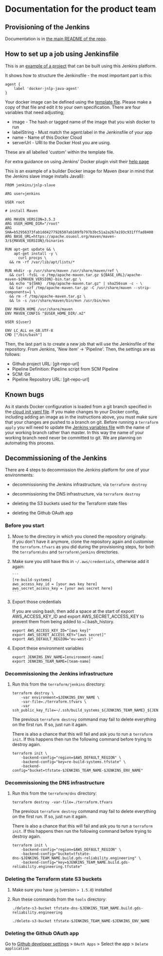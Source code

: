 # Documentation for the product team

## Provisioning of the Jenkins

Documentation is in [the main README of the repo].

## How to set up a job using Jenkinsfile

This is an [example of a project] that can be built using this Jenkins platform.

It shows how to structure the Jenkinsfile - the most important part is this:

```
agent {
    label 'docker-jnlp-java-agent'
}
```

Your docker image can be defined using the [template file].
Please make a copy of that file and edit it to your own specification. There are four variables that need adjusting;

* image - The hash or tagged name of the image that you wish docker to run
* labelString - Must match the agent:label in the Jenkinsfile of your app
* name - Name of this Docker Cloud
* serverUrl - URI to the Docker Host you are using.

These are all labelled 'custom' within the template file.

For extra guidance on using Jenkins' Docker plugin visit their [help page]

This is an example of a builder Docker image for Maven (bear in mind that the Jenkins slave image installs Java8):

```
FROM jenkins/jnlp-slave

ARG user=jenkins

USER root

# install Maven

ARG MAVEN_VERSION=3.5.3
ARG USER_HOME_DIR="/root"
ARG SHA=b52956373fab1dd4277926507ab189fb797b3bc51a2a267a193c931fffad8408
ARG BASE_URL=https://apache.osuosl.org/maven/maven-3/${MAVEN_VERSION}/binaries

RUN apt-get update && \
    apt-get install -y \
      curl procps \
  && rm -rf /var/lib/apt/lists/*

RUN mkdir -p /usr/share/maven /usr/share/maven/ref \
  && curl -fsSL -o /tmp/apache-maven.tar.gz ${BASE_URL}/apache-maven-${MAVEN_VERSION}-bin.tar.gz \
  && echo "${SHA}  /tmp/apache-maven.tar.gz" | sha256sum -c - \
  && tar -xzf /tmp/apache-maven.tar.gz -C /usr/share/maven --strip-components=1 \
  && rm -f /tmp/apache-maven.tar.gz \
  && ln -s /usr/share/maven/bin/mvn /usr/bin/mvn

ENV MAVEN_HOME /usr/share/maven
ENV MAVEN_CONFIG "$USER_HOME_DIR/.m2"

USER ${user}

ENV LC_ALL en_GB.UTF-8
CMD ["/bin/bash"]
```

Then, the last part is to create a new job that will use the Jenkinsfile of the repository.
From Jenkins, 'New item' -> 'Pipeline'. Then, the settings are as follows:

* Github project URL: [git-repo-url]
* Pipeline Definition: Pipeline script from SCM Pipeline
* SCM: Git
* Pipeline Repository URL: [git-repo-url]

## Known bugs

As it stands Docker configuration is loaded from a git branch specified in the [cloud init yaml file]. If you make changes to your Docker config, including adding an image as in the instructions above, you must make sure that your changes are pushed to a branch on git. Before running a `terraform apply` you will need to update the [Jenkins variables file] with the name of your working branch rather than master. In this way the name of your working branch need never be committed to git. We are planning on automating this process.

## Decommissioning of the Jenkins

There are 4 steps to decommission the Jenkins platform for one of your environments:

* decommissioning the Jenkins infrastructure, via `terraform destroy`

* decommissioning the DNS infrastructure, via `terraform destroy`

* deleting the S3 buckets used for the Terraform state files

* deleting the Github OAuth app

### Before you start

1. Move to the directory in which you cloned the repository originally.\
If you don't have it anymore, clone the repository again and customise the `terraform.tfvars`
as you did during the provisioning steps, for both the `terraform\dns` and `terraform\jenkins` directories.

1. Make sure you still have this in `~/.aws/credentials`, otherwise add it again:

       ```
       [re-build-systems]
       aws_access_key_id = [your aws key here]
       aws_secret_access_key = [your aws secret here]
       ```

1. Export those credentials

   If you are using bash, then add a space at the start of export AWS_ACCESS_KEY_ID and export AWS_SECRET_ACCESS_KEY to prevent them from being added to ~/.bash_history.

   ```
   export AWS_ACCESS_KEY_ID="[aws key]"
   export AWS_SECRET_ACCESS_KEY="[aws secret]"
   export AWS_DEFAULT_REGION="eu-west-1"
   ```

1. Export these environment variables

    ```
    export JENKINS_ENV_NAME=[environment-name]
    export JENKINS_TEAM_NAME=[team-name]
    ```

### Decommissioning the Jenkins infrastructure

1. Run this from the `terraform/jenkins` directory:

    ```
    terraform destroy \
        -var environment=$JENKINS_ENV_NAME \
        -var-file=./terraform.tfvars \
        -var ssh_public_key_file=~/.ssh/build_systems_${JENKINS_TEAM_NAME}_${JENKINS_ENV_NAME}_rsa.pub
    ```

    The previous `terraform destroy` command may fail to delete everything on the first run. If so, just run it again.

    There is also a chance that this will fail and ask you to run a `terraform init`. If this happens then run the following command before trying to destroy again.

    ```
    terraform init \
        -backend-config="region=$AWS_DEFAULT_REGION" \
        -backend-config="key=re-build-systems.tfstate" \
        -backend-config="bucket=tfstate-$JENKINS_TEAM_NAME-$JENKINS_ENV_NAME"
    ```

### Decommissioning the DNS infrastructure

1. Run this from the `terraform/dns` directory:

    ```
    terraform destroy -var-file=./terraform.tfvars
    ```

    The previous `terraform destroy` command may fail to delete everything on the first run. If so, just run it again.

    There is also a chance that this will fail and ask you to run a `terraform init`. If this happens then run the following command before trying to destroy again.

    ```
    terraform init \
        -backend-config="region=$AWS_DEFAULT_REGION" \
        -backend-config="bucket=tfstate-dns-$JENKINS_TEAM_NAME.build.gds-reliability.engineering" \
        -backend-config="key=$JENKINS_TEAM_NAME.build.gds-reliability.engineering.tfstate"
    ```

### Deleting the Terraform state S3 buckets

1. Make sure you have `jq` (version `> 1.5.0`) installed

1. Run these commands from the `tools` directory:

    ```
    ./delete-s3-bucket tfstate-dns-$JENKINS_TEAM_NAME.build.gds-reliability.engineering
    ```

    ```
    ./delete-s3-bucket tfstate-$JENKINS_TEAM_NAME-$JENKINS_ENV_NAME
    ```

### Deleting the Github OAuth app

Go to [Github developer settings] > `OAuth Apps` > Select the app > `Delete application`


[the main README of the repo]: https://github.com/alphagov/re-build-systems-dns
[example of a project]: https://github.com/alphagov/re-build-systems-sample-java-app/tree/jenkinsfile-supported-by-re-build-mvp
[template file]: https://github.com/alphagov/re-build-systems/blob/master/docker/files/groovy/add-sample-agent-docker-image.groovy
[cloud init yaml file]: (terraform/jenkins/cloud-init/server-asg-xenial-16.04-amd64-server.yaml)
[Jenkins variables file]: (terraform/jenkins/variables.tf)
[help page]: https://wiki.jenkins.io/display/JENKINS/Docker+Plugin
[Github developer settings]: https://github.com/settings/developers
